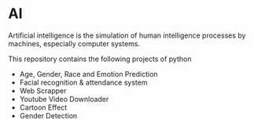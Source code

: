 # AI
Artificial intelligence is the simulation of human intelligence processes by machines, especially computer systems. 

This repository contains the following projects of python
- Age, Gender, Race  and Emotion Prediction
- Facial recognition & attendance system
- Web Scrapper
- Youtube Video Downloader
- Cartoon Effect
- Gender Detection
